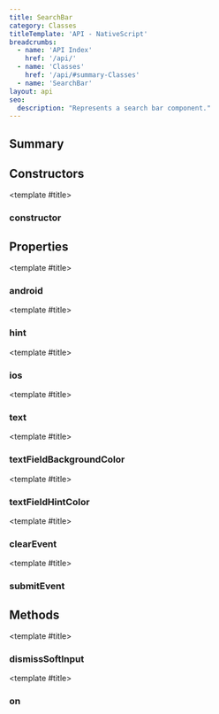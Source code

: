 ```yaml
---
title: SearchBar
category: Classes
titleTemplate: 'API - NativeScript'
breadcrumbs: 
  - name: 'API Index'
    href: '/api/'
  - name: 'Classes'
    href: '/api/#summary-Classes'
  - name: 'SearchBar'
layout: api
seo:
  description: "Represents a search bar component."
---
```


<!-- This page is auto generated, do not edit manually. -->
<!-- Run "yarn generate:api-docs" to regenerate -->

<script setup lang="ts">
  import { provide } from "vue";
  import API_DATA from "./SearchBar.data.json";
  
  provide('API_DATA', API_DATA);
</script>

<APIRefHierarchy v-once />

<APIRefComment commentBase64="eyJibG9ja1RhZ3MiOltdLCJtb2RpZmllclRhZ3MiOnt9LCJzdW1tYXJ5IjpbeyJraW5kIjoidGV4dCIsInRleHQiOiJSZXByZXNlbnRzIGEgc2VhcmNoIGJhciBjb21wb25lbnQuIn1dfQ==" v-once />

## <Heading ignore>Summary</Heading>

<APIRefSummary v-once />

## Constructors

<div class="">

<APIRef for="23613" v-once>

<template #title>

### constructor

</template>

</APIRef>

</div>

## Properties

<div class="">

<APIRef for="23615" v-once>

<template #title>

### android

</template>

</APIRef>

</div>

<div class="">

<APIRef for="23618" v-once>

<template #title>

### hint

</template>

</APIRef>

</div>

<div class="">

<APIRef for="23616" v-once>

<template #title>

### ios

</template>

</APIRef>

</div>

<div class="">

<APIRef for="23617" v-once>

<template #title>

### text

</template>

</APIRef>

</div>

<div class="">

<APIRef for="23619" v-once>

<template #title>

### textFieldBackgroundColor

</template>

</APIRef>

</div>

<div class="">

<APIRef for="23620" v-once>

<template #title>

### textFieldHintColor

</template>

</APIRef>

</div>

<div class="isPublic isStatic">

<APIRef for="23533" v-once>

<template #title>

### clearEvent

</template>

</APIRef>

</div>

<div class="isPublic isStatic">

<APIRef for="23532" v-once>

<template #title>

### submitEvent

</template>

</APIRef>

</div>

## Methods

<div class="">

<APIRef for="23643" v-once>

<template #title>

### dismissSoftInput

</template>

</APIRef>

</div>

<div class="">

<APIRef for="23621" v-once>

<template #title>

### on

</template>

</APIRef>

</div>
